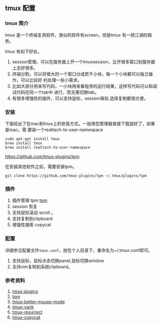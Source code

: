 ## tmux 配置


### tmux 简介
tmux 是一个终端复用软件，类似的软件有screen，但是tmux 有一统江湖的趋势。

tmux 有如下好处。
1. session管理。可以在服务器上开一个tmuxsession，比开很多窗口到服务器上去好很多。
2. 终端分割，可以将很大的一个窗口分成若干小块，每一个小块都可以独立操作，可以比较好
的处理一些小需求。
3. 比如大部分用来写代码，一小块用来看程序的运行结果，这样写代码可以和调试代码在同一个tab中
进行，而无需切换tab。
4. 有很多增强性的插件，可以支持鼠标，session保存,选择复制都很方便。

### 安装

下面给出了在mac和linux上的安装方式。一般用包管理器直接下载就好了，如果是mac，需
要装一个reattach-to-user-namespace

```
sudo apt-get install tmux
brew install tmux
brew install reattach-to-user-namespace
```
https://github.com/tmux-plugins/tpm

在安装其他软件之前，需要安装tpm。

```
git clone https://github.com/tmux-plugins/tpm ~/.tmux/plugins/tpm
```

### 插件

1. 插件管理 tpm [tpm](https://github.com/tmux-plugins/tpm)
2. session 恢复
3. 支持鼠标滚动 scroll 。
4. 支持复制到clipboard
5. 增强性搜索 copycat

### 配置
详细参见配置文件`tmux.conf`，放在个人目录下，重命名为~/.tmux.conf即可。

1. 支持鼠标，鼠标点击切换panel,鼠标切换window
2. 支持vim复制到系统clipboard。



### 参考资料

1. [tmux plugins](https://github.com/tmux-plugins)
2. [tpm](https://github.com/tmux-plugins/tpm)
3. [tmux-better-mouse-mode](https://github.com/NHDaly/tmux-better-mouse-mode)
4. [tmux-yank](https://github.com/tmux-plugins/tmux-yank)
5. [tmux-resurrect](https://github.com/tmux-plugins/tmux-resurrect`)
6. [tmux-copycat](https://github.com/tmux-plugins/tmux-copycat)
